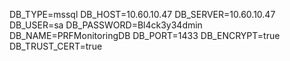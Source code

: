 DB_TYPE=mssql
DB_HOST=10.60.10.47
DB_SERVER=10.60.10.47
DB_USER=sa
DB_PASSWORD=Bl4ck3y34dmin
DB_NAME=PRFMonitoringDB
DB_PORT=1433
DB_ENCRYPT=true
DB_TRUST_CERT=true

